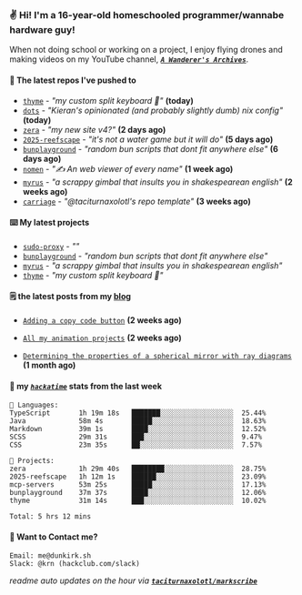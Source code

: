 ### ✌️ Hi! I'm a 16-year-old homeschooled programmer/wannabe hardware guy!

When not doing school or working on a project, I enjoy flying drones and making videos on my YouTube channel, [**_`A Wanderer's Archives`_**](https://youtube.com/@wanderer.archives).

#### 👷 The latest repos I've pushed to

- [`thyme`](https://github.com/taciturnaxolotl/thyme) - _"my custom split keyboard 🫶"_ **(today)**
- [`dots`](https://github.com/taciturnaxolotl/dots) - _"Kieran's opinionated (and probably slightly dumb) nix config"_ **(today)**
- [`zera`](https://github.com/taciturnaxolotl/zera) - _"my new site v4?"_ **(2 days ago)**
- [`2025-reefscape`](https://github.com/df1317/2025-reefscape) - _"it's not a water game but it will do"_ **(5 days ago)**
- [`bunplayground`](https://github.com/taciturnaxolotl/bunplayground) - _"random bun scripts that dont fit anywhere else"_ **(6 days ago)**
- [`nomen`](https://github.com/aramshiva/nomen) - _"✍️ An web viewer of every name"_ **(1 week ago)**
- [`myrus`](https://github.com/taciturnaxolotl/myrus) - _"a scrappy gimbal that insults you in shakespearean english"_ **(2 weeks ago)**
- [`carriage`](https://github.com/taciturnaxolotl/carriage) - _"@taciturnaxolotl's repo template"_ **(3 weeks ago)**

#### ⌨️ My latest projects

- [`sudo-proxy`](https://github.com/taciturnaxolotl/sudo-proxy) - _""_
- [`bunplayground`](https://github.com/taciturnaxolotl/bunplayground) - _"random bun scripts that dont fit anywhere else"_
- [`myrus`](https://github.com/taciturnaxolotl/myrus) - _"a scrappy gimbal that insults you in shakespearean english"_
- [`thyme`](https://github.com/taciturnaxolotl/thyme) - _"my custom split keyboard 🫶"_

#### 🗒️ the latest posts from my [blog](https://dunkirk.sh)

- [`Adding a copy code button`](https://dunkirk.sh/blog/adding-a-copy-button/) **(2 weeks ago)**

- [`All my animation projects`](https://dunkirk.sh/blog/my-animations/) **(2 weeks ago)**

- [`Determining the properties of a spherical mirror with ray diagrams`](https://dunkirk.sh/blog/spherical-ray-diagrams/) **(1 month ago)**



#### 📡 my [_`hackatime`_](https://waka.hackclub.com) stats from the last week

```text
💾 Languages:
TypeScript       1h 19m 18s   ███████░░░░░░░░░░░░░░░░░░  25.44%
Java             58m 4s       █████░░░░░░░░░░░░░░░░░░░░  18.63%
Markdown         39m 1s       ████░░░░░░░░░░░░░░░░░░░░░  12.52%
SCSS             29m 31s      ███░░░░░░░░░░░░░░░░░░░░░░  9.47%
CSS              23m 35s      ██░░░░░░░░░░░░░░░░░░░░░░░  7.57%

💼 Projects:
zera             1h 29m 40s   ████████░░░░░░░░░░░░░░░░░  28.75%
2025-reefscape   1h 12m 1s    ██████░░░░░░░░░░░░░░░░░░░  23.09%
mcp-servers      53m 25s      █████░░░░░░░░░░░░░░░░░░░░  17.13%
bunplayground    37m 37s      ████░░░░░░░░░░░░░░░░░░░░░  12.06%
thyme            31m 14s      ███░░░░░░░░░░░░░░░░░░░░░░  10.02%

Total: 5 hrs 12 mins
```

#### 📮 Want to Contact me?

```text
Email: me@dunkirk.sh
Slack: @krn (hackclub.com/slack)
```

_readme auto updates on the hour via [**`taciturnaxolotl/markscribe`**](https://github.com/taciturnaxolotl/markscribe)_
